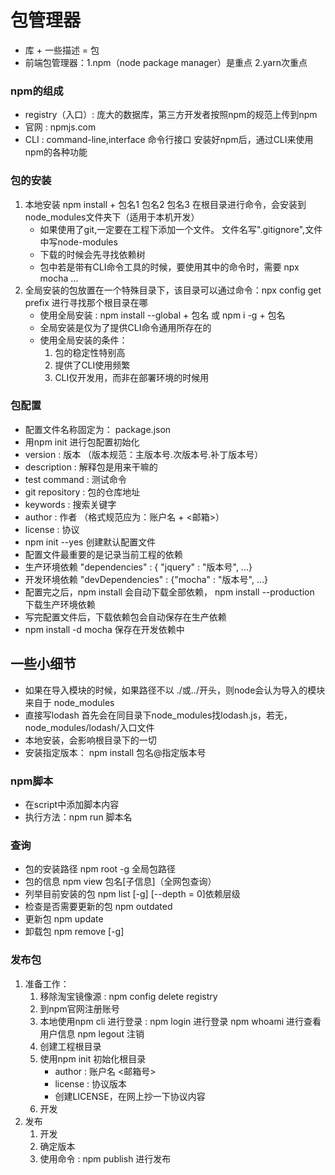# 包管理器
- 库 + 一些描述 = 包
- 前端包管理器：1.npm（node package manager）是重点 2.yarn次重点
  
### npm的组成
- registry（入口）: 庞大的数据库，第三方开发者按照npm的规范上传到npm
- 官网 : npmjs.com
- CLI : command-line,interface 命令行接口 安装好npm后，通过CLI来使用npm的各种功能

### 包的安装
1. 本地安装 npm install + 包名1 包名2 包名3 在根目录进行命令，会安装到node_modules文件夹下（适用于本机开发）
   - 如果使用了git,一定要在工程下添加一个文件。 文件名写".gitignore",文件中写node-modules
   - 下载的时候会先寻找依赖树
   - 包中若是带有CLI命令工具的时候，要使用其中的命令时，需要 npx mocha ...
2. 全局安装的包放置在一个特殊目录下，该目录可以通过命令：npx config get prefix 进行寻找那个根目录在哪
   - 使用全局安装 : npm install --global + 包名 或 npm i -g + 包名
   - 全局安装是仅为了提供CLI命令通用所存在的
   - 使用全局安装的条件：
        1. 包的稳定性特别高
        2. 提供了CLI使用频繁
        3. CLI仅开发用，而非在部署环境的时候用

### 包配置
- 配置文件名称固定为： package.json
- 用npm init 进行包配置初始化
- version : 版本 （版本规范：主版本号.次版本号.补丁版本号）
- description : 解释包是用来干嘛的
- test command : 测试命令
- git repository : 包的仓库地址
- keywords : 搜索关键字
- author : 作者 （格式规范应为：账户名 + <邮箱>）
- license : 协议
- npm init --yes 创建默认配置文件
- 配置文件最重要的是记录当前工程的依赖
- 生产环境依赖 "dependencies" : { "jquery" : "版本号", ...}
- 开发环境依赖 "devDependencies" : {"mocha" : "版本号", ...}
- 配置完之后，npm install 会自动下载全部依赖， npm install --production 下载生产环境依赖
- 写完配置文件后，下载依赖包会自动保存在生产依赖
- npm install -d mocha 保存在开发依赖中

## 一些小细节
- 如果在导入模块的时候，如果路径不以 ./或../开头，则node会认为导入的模块来自于 node_modules
- 直接写lodash 首先会在同目录下node_modules找lodash.js，若无，node_modules/lodash/入口文件
- 本地安装，会影响根目录下的一切
- 安装指定版本： npm install 包名@指定版本号

### npm脚本
- 在script中添加脚本内容
- 执行方法：npm run 脚本名

### 查询
- 包的安装路径 npm root -g 全局包路径
- 包的信息 npm view 包名[子信息]（全网包查询）
- 列举目前安装的包 npm list [-g] [--depth = 0]依赖层级
- 检查是否需要更新的包 npm outdated
- 更新包 npm update
- 卸载包 npm remove [-g]

### 发布包
1. 准备工作：
   1. 移除淘宝镜像源 : npm config delete registry
   2. 到npm官网注册账号
   3. 本地使用npm cli 进行登录 : npm login 进行登录 npm whoami 进行查看用户信息 npm legout 注销
   4. 创建工程根目录
   5. 使用npm init 初始化根目录
      - author : 账户名 <邮箱号>
      - license : 协议版本
      - 创建LICENSE，在网上抄一下协议内容
   6. 开发
2. 发布
   1. 开发
   2. 确定版本
   3. 使用命令 : npm publish 进行发布
  
